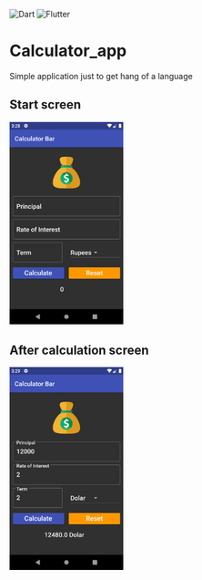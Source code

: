 ![Dart](https://img.shields.io/badge/dart-%230175C2.svg?style=for-the-badge&logo=dart&logoColor=white)
![Flutter](https://img.shields.io/badge/Flutter-%2302569B.svg?style=for-the-badge&logo=Flutter&logoColor=white)

# Calculator_app
Simple application just to get hang of a language

## Start screen
<img src="PreOperation.png" width="200">

## After calculation screen
<img src="PostOperation.png" width="200">

